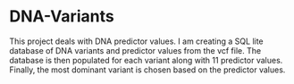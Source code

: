 # DNA-Variants
This project deals with DNA predictor values. I am creating a SQL lite database of DNA variants and predictor values from the vcf file.
The database is then populated for each variant along with 11 predictor values. Finally, the most dominant variant is chosen based on the predictor values.
